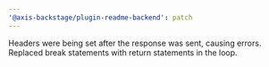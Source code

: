 ```yaml
---
'@axis-backstage/plugin-readme-backend': patch
---
```


Headers were being set after the response was sent, causing errors. Replaced break statements with return statements in the loop.

